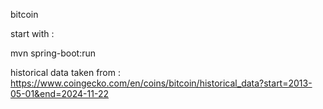 bitcoin

start with : 

mvn spring-boot:run



historical data taken from : https://www.coingecko.com/en/coins/bitcoin/historical_data?start=2013-05-01&end=2024-11-22
